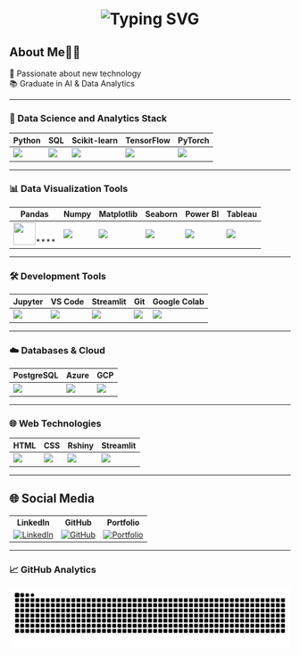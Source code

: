 <h1 align="center">
  <img src="https://readme-typing-svg.demolab.com?font=Fira+Code&weight=600&size=24&pause=1000&color=0A66C2&center=true&vCenter=true&width=600&lines=Hello%2C+I'm+Yuqi.;Welcome+to+my+GitHub+Profile!" alt="Typing SVG" />
</h1>


## About Me👩‍💻 

 🎯 Passionate about new technology   
 📚 Graduate in AI & Data Analytics  

---

### 🚀 Data Science and Analytics Stack

| Python | SQL | Scikit-learn | TensorFlow | PyTorch |
|--------|-----|--------------|------------|---------|
| <img src="https://img.icons8.com/color/48/python.png" width="40"/> | <img src="https://img.icons8.com/ios-filled/50/000000/sql.png" width="40"/> | <img src="https://upload.wikimedia.org/wikipedia/commons/0/05/Scikit_learn_logo_small.svg" width="40"/> | <img src="https://www.vectorlogo.zone/logos/tensorflow/tensorflow-icon.svg" width="40"/> | <img src="https://pytorch.org/assets/images/pytorch-logo.png" width="40"/> |

---

### 📊 Data Visualization Tools

| Pandas | Numpy | Matplotlib | Seaborn | Power BI | Tableau |
|--------|-------|------------|---------|----------|---------|
| <img src="https://cdn.jsdelivr.net/gh/devicons/devicon/icons/pandas/pandas-original.svg" width="40" height="40"/>**** | <img src="https://cdn.jsdelivr.net/gh/devicons/devicon/icons/numpy/numpy-original.svg" width="40"/> | <img src="https://cdn.jsdelivr.net/gh/devicons/devicon/icons/matplotlib/matplotlib-original.svg" width="40"/> | <img src="https://seaborn.pydata.org/_static/logo-wide-lightbg.svg" width="80"/> | <img src="https://img.icons8.com/color/48/power-bi.png" width="40"/> | <img src="https://upload.wikimedia.org/wikipedia/commons/4/4b/Tableau_Logo.png" width="40"/> |

---

### 🛠 Development Tools

| Jupyter | VS Code | Streamlit | Git | Google Colab |
|---------|---------|-----------|-----|---------------|
| <img src="https://jupyter.org/assets/homepage/main-logo.svg" width="40"/> | <img src="https://img.icons8.com/fluent/48/visual-studio-code-2019.png" width="40"/> | <img src="https://streamlit.io/images/brand/streamlit-logo-primary-colormark-darktext.svg" width="40"/> | <img src="https://git-scm.com/images/logos/downloads/Git-Icon-1788C.png" width="40"/> | <img src="https://upload.wikimedia.org/wikipedia/commons/d/d0/Google_Colaboratory_SVG_Logo.svg" width="40"/> |

---

### ☁️ Databases & Cloud

| PostgreSQL | Azure | GCP | 
|------------|-------|-----|
| <img src="https://www.postgresql.org/media/img/about/press/elephant.png" width="40"/> | <img src="https://img.icons8.com/color/48/azure-1.png" width="40"/> | <img src="https://img.icons8.com/color/48/google-cloud.png" width="40"/> |

---

### 🌐 Web Technologies

| HTML | CSS |Rshiny | Streamlit |
|------|-----|-------|-----------|
| <img src="https://img.icons8.com/color/48/html-5--v1.png" width="40"/> | <img src="https://img.icons8.com/color/48/css3.png" width="40"/> | <img src="https://www.r-project.org/logo/Rlogo.png" width="40"/> | <img src="https://streamlit.io/images/brand/streamlit-logo-primary-colormark-darktext.svg" width="40"/> |

---

## 🌐 Social Media 

<table>
  <tr>
    <th>LinkedIn</th>
    <th>GitHub</th>
    <th>Portfolio</th>
  </tr>
  <tr>
    <td align="center">
      <a href="http://www.linkedin.com/in/yuqi929" target="_blank">
        <img src="https://cdn.jsdelivr.net/gh/devicons/devicon/icons/linkedin/linkedin-original.svg" alt="LinkedIn" width="40" height="40"/>
      </a>
    </td>
    <td align="center">
      <a href="https://github.com/yuqi-yuki" target="_blank">
        <img src="https://cdn.jsdelivr.net/gh/devicons/devicon/icons/github/github-original.svg" alt="GitHub" width="40" height="40"/>
      </a>
    </td>
    <td align="center">
      <a href="https://yuqi-yuki.github.io/yuqi-portfolio" target="_blank">
        <img src="https://img.icons8.com/color/48/000000/domain--v1.png" alt="Portfolio" width="40" height="40"/>
      </a>
    </td>
  </tr>
</table>

---

### 📈 GitHub Analytics

![Snake animation](https://github.com/yuqi-yuki/yuqi-yuki/blob/output/github-contribution-grid-snake.svg)
